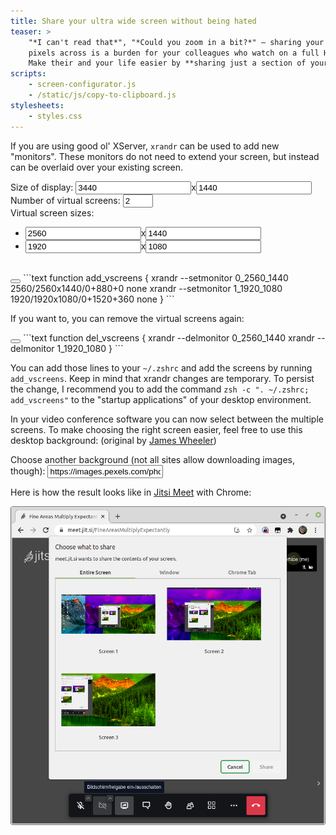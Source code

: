 ```yaml
---
title: Share your ultra wide screen without being hated
teaser: >
    "*I can't read that*", "*Could you zoom in a bit?*" – sharing your entire ultra wide screen with more than 3000
    pixels across is a burden for your colleagues who watch on a full HD display.
    Make their and your life easier by **sharing just a section of your screen**.
scripts:
    - screen-configurator.js
    - /static/js/copy-to-clipboard.js
stylesheets:
    - styles.css
---
```


If you are using good ol' XServer, `xrandr` can be used to add new "monitors".
These monitors do not need to extend your screen, but instead can be overlaid over your existing screen.

<div>
    Size of display: <input type="number" value="3440" id="display_width" class="form-control resolution" step="10" min="1000">x<input type="number" value="1440" id="display_height" class="form-control resolution" step="10" min="500">
    <div class="form-inline">
    <label for="num_screens">Number of virtual screens: </label>
    <input type="number" value="2" id="num_screens" class="form-control resolution" max="6" min="1"><br>
    </div>
    Virtual screen sizes:
    <ul id="virtual_screen_settings">
    <li><input type="number" value="2560" class="form-control resolution" step="10">x<input type="number" value="1440" class="form-control resolution" step="10"></li>
    <li><input type="number" value="1920" class="form-control resolution" step="10">x<input type="number" value="1080" class="form-control resolution" step="10"></li>
    </ul><br>
    <canvas id="configurator_canvas" width="3440" height="1440"></canvas>
</div>

<div id="codeblock_setmonitor">
<button class="copy-to-clipboard"></button>
```text
function add_vscreens {
    xrandr --setmonitor 0_2560_1440 2560/2560x1440/0+880+0 none
    xrandr --setmonitor 1_1920_1080 1920/1920x1080/0+1520+360 none
}
```
</div>

If you want to, you can remove the virtual screens again:

<div id="codeblock_delmonitor">
<button class="copy-to-clipboard"></button>
```text
function del_vscreens {
    xrandr --delmonitor 0_2560_1440
    xrandr --delmonitor 1_1920_1080
}
```
</div>

You can add those lines to your `~/.zshrc` and add the screens by running `add_vscreens`.
Keep in mind that xrandr changes are temporary.
To persist the change, I recommend you to add the command `zsh -c ". ~/.zshrc; add_vscreens"`
to the "startup applications" of your desktop environment.

In your video conference software you can now select between the multiple screens.
To make choosing the right screen easier, feel free to use this desktop background:
(original by <a href="https://www.pexels.com/de-de/foto/see-und-berg-417074/" target="_blank">James Wheeler</a>)

<canvas id="wallpaper"></canvas>

Choose another background (not all sites allow downloading images, though):
<input class="form-control" id="wallpaper_url" value="https://images.pexels.com/photos/417074/pexels-photo-417074.jpeg"></input>

Here is how the result looks like in [Jitsi Meet](https://meet.jit.si/) with Chrome:

![Screenshot of Jitsi Meet](screenshot_jitsi.png "Screenshot of Jitsi Meet")
